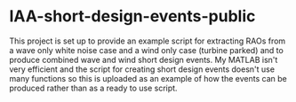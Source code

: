 # IAA-short-design-events-public

 This project is set up to provide an example script for extracting RAOs from a wave only white noise case and a wind only case (turbine parked) and to produce combined wave and wind short design events.
 My MATLAB isn't very efficient and the script for creating short design events doesn't use many functions so this is uploaded as an example of how the events can be produced rather than as a ready to use script.
